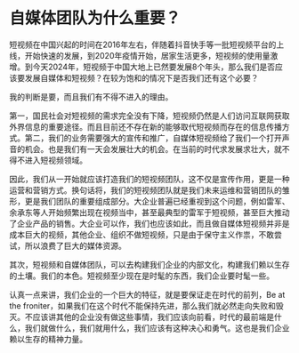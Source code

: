 # 自媒体团队为什么重要？

短视频在中国兴起的时间在2016年左右，伴随着抖音快手等一批短视频平台的上线，开始快速的发展，到2020年疫情开始，居家生活更多，短视频的使用量激增。到今天2024年，短视频于中国大地上已然要发展8个年头，那么我们是否应该要发展自媒体和短视频？在较为饱和的情况下是否我们还有这个必要？

我的判断是要，而且我们有不得不进入的理由。

第一，国民社会对短视频的需求完全没有下降，短视频仍然是人们访问互联网获取外界信息的重要途径。而且目前还不存在新的能够取代短视频而存在的信息传播方式。第二，我们的业务需要强大的宣传和推广，自媒体短视频给了我们一个打开声音的机会。也是我们有一天会发展壮大的机会。在当前的时代求发展求壮大，就不得不进入短视频领域。

因此，我们从一开始就应该打造我们的短视频团队，这不仅是宣传作用，更是一种运营和营销方式。换句话将，我们的短视频团队就是我们未来运维和营销团队的雏形，更是我们团队的重要组成部分。大企业普遍已经重视到这个问题，例如雷军、余承东等人开始频繁出现在视频当中，甚至最典型的雷军于短视频，甚至巨大推动了企业产品的销售。大企业可以作，我们也应该如此，而且做自媒体短视频并非是成本巨大的视频，其他企业、组织不做短视频，只是由于保守主义作祟，不敢尝试，所以浪费了巨大的媒体资源。

其次，短视频和自媒体团队，可以去构建我们企业的内部文化，构建我们赖以生存的土壤。我们的本色。短视频至少现在是时髦的东西，我们企业要时髦一些。

认真一点来讲，我们企业的一个巨大的特征，就是要保证走在时代的前列，Be at the froniter，如果我们在这个时代不能保持先进，那么我们就必然走向失败和毁灭。不应该讲其他的企业没有做这些事情，我们应该向前看，时代的最前端是什么，我们就做什么，我们就用什么，我们应该有这种决心和勇气。这也是我们企业赖以生存的精神力量。


